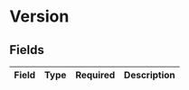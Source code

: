 # Version


## Fields

| Field       | Type        | Required    | Description |
| ----------- | ----------- | ----------- | ----------- |